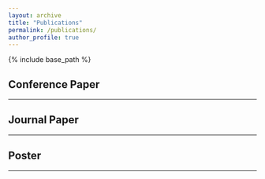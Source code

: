 ```yaml
---
layout: archive
title: "Publications"
permalink: /publications/
author_profile: true
---
```

{% include base_path %}

## Conference Paper
---

## Journal Paper
___

## Poster
___

